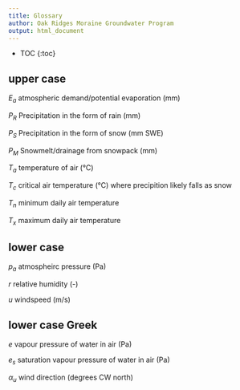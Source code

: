 ```yaml
---
title: Glossary
author: Oak Ridges Moraine Groundwater Program
output: html_document
---
```


* TOC
{:toc}


## upper case 

$E_a$   atmospheric demand/potential evaporation (mm)

$P_R$   Precipitation in the form of rain (mm)

$P_S$   Precipitation in the form of snow (mm SWE)

$P_M$ Snowmelt/drainage from snowpack (mm)

$T_a$   temperature of air (°C)

$T_c$   critical air temperature (°C) where precipition likely falls as snow

$T_n$   minimum daily air temperature

$T_x$   maximum daily air temperature



## lower case

$p_a$   atmospheirc pressure (Pa)

$r$ relative humidity (-)

$u$ windspeed (m/s)




## lower case Greek

$e$ vapour pressure of water in air (Pa)

$e_s$ saturation vapour pressure of water in air (Pa)

$\alpha_u$ wind direction (degrees CW north)